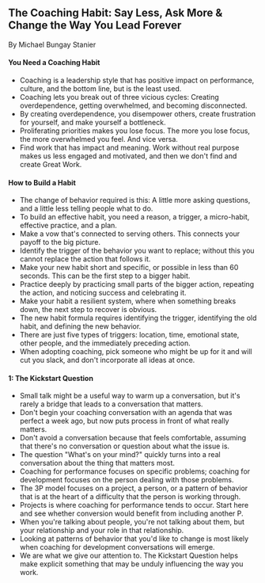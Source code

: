 ## The Coaching Habit: Say Less, Ask More & Change the Way You Lead Forever

By Michael Bungay Stanier

#### You Need a Coaching Habit

* Coaching is a leadership style that has positive impact on performance, culture, and the bottom line, but is the least used.
* Coaching lets you break out of three vicious cycles: Creating overdependence, getting overwhelmed, and becoming disconnected.
* By creating overdependence, you disempower others, create frustration for yourself, and make yourself a bottleneck.
* Proliferating priorities makes you lose focus. The more you lose focus, the more overwhelmed you feel. And vice versa.
* Find work that has impact and meaning. Work without real purpose makes us less engaged and motivated, and then we don't find and create Great Work.

#### How to Build a Habit

* The change of behavior required is this: A little more asking questions, and a little less telling people what to do.
* To build an effective habit, you need a reason, a trigger, a micro-habit, effective practice, and a plan.
* Make a vow that's connected to serving others. This connects your payoff to the big picture.
* Identify the trigger of the behavior you want to replace; without this you cannot replace the action that follows it.
* Make your new habit short and specific, or possible in less than 60 seconds. This can be the first step to a bigger habit.
* Practice deeply by practicing small parts of the bigger action, repeating the action, and noticing success and celebrating it.
* Make your habit a resilient system, where when something breaks down, the next step to recover is obvious.
* The new habit formula requires identifying the trigger, identifying the old habit, and defining the new behavior.
* There are just five types of triggers: location, time, emotional state, other people, and the immediately preceding action.
* When adopting coaching, pick someone who might be up for it and will cut you slack, and don't incorporate all ideas at once.

#### 1: The Kickstart Question

* Small talk might be a useful way to warm up a conversation, but it's rarely a bridge that leads to a conversation that matters.
* Don't begin your coaching conversation with an agenda that was perfect a week ago, but now puts process in front of what really matters.
* Don't avoid a conversation because that feels comfortable, assuming that there's no conversation or question about what the issue is.
* The question "What's on your mind?" quickly turns into a real conversation about the thing that matters most.
* Coaching for performance focuses on specific problems; coaching for development focuses on the person dealing with those problems.
* The 3P model focuses on a project, a person, or a pattern of behavior that is at the heart of a difficulty that the person is working through.
* Projects is where coaching for performance tends to occur. Start here and see whether conversion would benefit from including another P.
* When you're talking about people, you're not talking about them, but your relationship and your role in that relationship.
* Looking at patterns of behavior that you'd like to change is most likely when coaching for development conversations will emerge.
* We are what we give our attention to. The Kickstart Question helps make explicit something that may be unduly influencing the way you work.
